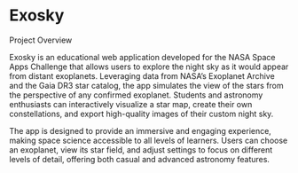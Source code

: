 # Exosky
Project Overview

Exosky is an educational web application developed for the NASA Space Apps Challenge that allows users to explore the night sky as it would appear from distant exoplanets. Leveraging data from NASA’s Exoplanet Archive and the Gaia DR3 star catalog, the app simulates the view of the stars from the perspective of any confirmed exoplanet. Students and astronomy enthusiasts can interactively visualize a star map, create their own constellations, and export high-quality images of their custom night sky.

The app is designed to provide an immersive and engaging experience, making space science accessible to all levels of learners. Users can choose an exoplanet, view its star field, and adjust settings to focus on different levels of detail, offering both casual and advanced astronomy features.
